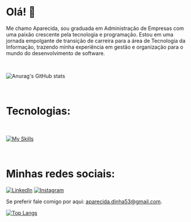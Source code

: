 # Olá! 👋

Me chamo Aparecida, sou graduada em Administração de Empresas com uma paixão crescente pela tecnologia e programação. Estou em uma jornada empolgante de transição de carreira para a área de Tecnologia da Informação, trazendo minha experiência em gestão e organização para o mundo do desenvolvimento de software.

<br>

![Anurag's GitHub stats](https://github-readme-stats.vercel.app/api?username=AparecidaSilva095&show_icons=true&theme=dark)

<br>

# Tecnologias:

<br>

[![My Skills](https://skills.thijs.gg/icons?i=git,js,nodejs,postgres,github,vscode&theme=dark)](https://skills.thijs.gg)

<br>

# Minhas redes sociais:

[![LinkedIn](https://skills.thijs.gg/icons?i=linkedin&theme=dark)](https://www.linkedin.com/in/aparecida-cruz/) [![Instagram](https://skills.thijs.gg/icons?i=instagram&theme=dark)](https://instagram.com/aparecida_cruz095/
)

Se preferir fale comigo por aqui: <a href = "aparecida.dinha53@gmail.com" >aparecida.dinha53@gmail.com</a>.
<br>

[![Top Langs](https://github-readme-stats.vercel.app/api/top-langs/?username=AparecidaSilva095)](https://github.com/AparecidaSilva095)


<br>
<br>

